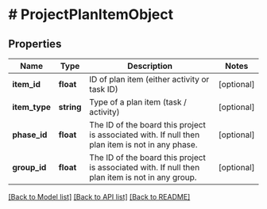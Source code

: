 # # ProjectPlanItemObject

## Properties

Name | Type | Description | Notes
------------ | ------------- | ------------- | -------------
**item_id** | **float** | ID of plan item (either activity or task ID) | [optional]
**item_type** | **string** | Type of a plan item (task / activity) | [optional]
**phase_id** | **float** | The ID of the board this project is associated with. If null then plan item is not in any phase. | [optional]
**group_id** | **float** | The ID of the board this project is associated with. If null then plan item is not in any group. | [optional]

[[Back to Model list]](../README.md#documentation-for-models) [[Back to API list]](../README.md#documentation-for-api-endpoints) [[Back to README]](../README.md)

